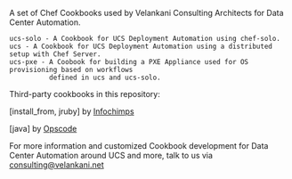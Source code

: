 A set of Chef Cookbooks used by Velankani Consulting Architects for Data Center Automation.

	ucs-solo - A Cookbook for UCS Deployment Automation using chef-solo.
	ucs - A Cookbook for UCS Deployment Automation using a distributed setup with Chef Server.
	ucs-pxe - A Coobook for building a PXE Appliance used for OS provisioning based on workflows 
			  defined in ucs and ucs-solo.

Third-party cookbooks in this repository:

[install_from, jruby] by [Infochimps](https://github.com/infochimps-labs/ironfan-pantry)

[java] by [Opscode](https://github.com/opscode/cookbooks)

For more information and customized Cookbook development for Data Center Automation around UCS and more, 
talk to us via consulting@velankani.net

